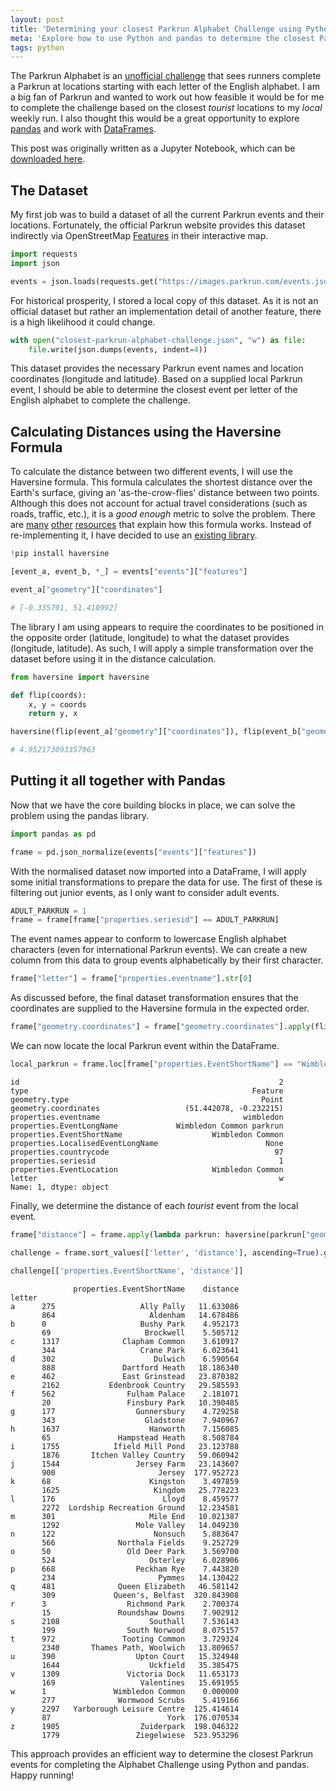 ```yaml
---
layout: post
title: 'Determining your closest Parkrun Alphabet Challenge using Python and pandas'
meta: 'Explore how to use Python and pandas to determine the closest Parkrun events for completing the Alphabet Challenge based on your local run.'
tags: python
---
```


The Parkrun Alphabet is an [unofficial challenge](https://blog.parkrun.com/uk/2018/07/18/the-parkrun-alphabet/) that sees runners complete a Parkrun at locations starting with each letter of the English alphabet.
I am a big fan of Parkrun and wanted to work out how feasible it would be for me to complete the challenge based on the closest _tourist_ locations to my _local_ weekly run.
I also thought this would be a great opportunity to explore [pandas](https://pandas.pydata.org/) and work with [DataFrames](https://pandas.pydata.org/docs/reference/api/pandas.DataFrame.html).

<!--more-->

This post was originally written as a Jupyter Notebook, which can be [downloaded here](/uploads/determining-your-closest-parkrun-alphabet-challenge-using-python-and-pandas/closest-parkrun-alphabet-challenge.ipynb).

## The Dataset

My first job was to build a dataset of all the current Parkrun events and their locations.
Fortunately, the official Parkrun website provides this dataset indirectly via OpenStreetMap [Features](https://wiki.openstreetmap.org/wiki/Features) in their interactive map.

```python
import requests
import json

events = json.loads(requests.get("https://images.parkrun.com/events.json").content)
```

For historical prosperity, I stored a local copy of this dataset.
As it is not an official dataset but rather an implementation detail of another feature, there is a high likelihood it could change.

```python
with open("closest-parkrun-alphabet-challenge.json", "w") as file:
    file.write(json.dumps(events, indent=4))
```

This dataset provides the necessary Parkrun event names and location coordinates (longitude and latitude).
Based on a supplied local Parkrun event, I should be able to determine the closest event per letter of the English alphabet to complete the challenge.

## Calculating Distances using the Haversine Formula

To calculate the distance between two different events, I will use the Haversine formula.
This formula calculates the shortest distance over the Earth's surface, giving an 'as-the-crow-flies' distance between two points.
Although this does not account for actual travel considerations (such as roads, traffic, etc.), it is a _good enough_ metric to solve the problem.
There are [many](https://nathanrooy.github.io/posts/2016-09-07/haversine-with-python/) [other](https://en.wikipedia.org/wiki/Haversine_formula) [resources](https://www.movable-type.co.uk/scripts/latlong.html) that explain how this formula works.
Instead of re-implementing it, I have decided to use an [existing library](https://pypi.org/project/haversine/).

```python
!pip install haversine
```

```python
[event_a, event_b, *_] = events["events"]["features"]

event_a["geometry"]["coordinates"]

# [-0.335791, 51.410992]
```

The library I am using appears to require the coordinates to be positioned in the opposite order (latitude, longitude) to what the dataset provides (longitude, latitude).
As such, I will apply a simple transformation over the dataset before using it in the distance calculation.

```python
from haversine import haversine

def flip(coords):
    x, y = coords
    return y, x

haversine(flip(event_a["geometry"]["coordinates"]), flip(event_b["geometry"]["coordinates"]), unit="mi")

# 4.952173093357963
```

## Putting it all together with Pandas

Now that we have the core building blocks in place, we can solve the problem using the pandas library.

```python
import pandas as pd

frame = pd.json_normalize(events["events"]["features"])
```

With the normalised dataset now imported into a DataFrame, I will apply some initial transformations to prepare the data for use.
The first of these is filtering out junior events, as I only want to consider adult events.

```python
ADULT_PARKRUN = 1
frame = frame[frame["properties.seriesid"] == ADULT_PARKRUN]
```

The event names appear to conform to lowercase English alphabet characters (even for international Parkrun events).
We can create a new column from this data to group events alphabetically by their first character.

```python
frame["letter"] = frame["properties.eventname"].str[0]
```

As discussed before, the final dataset transformation ensures that the coordinates are supplied to the Haversine formula in the expected order.

```python
frame["geometry.coordinates"] = frame["geometry.coordinates"].apply(flip)
```

We can now locate the local Parkrun event within the DataFrame.

```python
local_parkrun = frame.loc[frame["properties.EventShortName"] == "Wimbledon Common"].iloc[0]
```

```
id                                                          2
type                                                  Feature
geometry.type                                           Point
geometry.coordinates                   (51.442078, -0.232215)
properties.eventname                                wimbledon
properties.EventLongName             Wimbledon Common parkrun
properties.EventShortName                    Wimbledon Common
properties.LocalisedEventLongName                        None
properties.countrycode                                     97
properties.seriesid                                         1
properties.EventLocation                     Wimbledon Common
letter                                                      w
Name: 1, dtype: object
```

Finally, we determine the distance of each _tourist_ event from the local event.

```python
frame["distance"] = frame.apply(lambda parkrun: haversine(parkrun["geometry.coordinates"], local_parkrun["geometry.coordinates"], unit='mi'), axis=1)

challenge = frame.sort_values(['letter', 'distance'], ascending=True).groupby('letter').apply(lambda parkruns: parkruns.head(2))

challenge[['properties.EventShortName', 'distance']]
```

```
              properties.EventShortName    distance
letter
a      275                   Ally Pally   11.633086
       864                     Aldenham   14.678486
b      0                     Bushy Park    4.952173
       69                     Brockwell    5.505712
c      1317              Clapham Common    3.610917
       344                   Crane Park    6.023641
d      302                      Dulwich    6.590564
       888               Dartford Heath   18.186340
e      462               East Grinstead   23.870382
       2162           Edenbrook Country   29.585593
f      562                Fulham Palace    2.181071
       20                 Finsbury Park   10.390485
g      177                  Gunnersbury    4.729258
       343                    Gladstone    7.940967
h      1637                    Hanworth    7.156085
       65               Hampstead Heath    8.508784
i      1755            Ifield Mill Pond   23.123788
       1876       Itchen Valley Country   59.060942
j      1544                 Jersey Farm   23.143607
       900                       Jersey  177.952723
k      68                      Kingston    3.497859
       1625                     Kingdom   25.778223
l      176                        Lloyd    8.459577
       2272  Lordship Recreation Ground   12.234581
m      301                     Mile End   10.021387
       1292                 Mole Valley   14.049230
n      122                      Nonsuch    5.883647
       566              Northala Fields    9.252729
o      50                 Old Deer Park    3.569700
       524                     Osterley    6.028906
p      668                  Peckham Rye    7.443820
       234                       Pymmes   14.130422
q      481              Queen Elizabeth   46.581142
       309             Queen's, Belfast  320.843908
r      3                  Richmond Park    2.700374
       15               Roundshaw Downs    7.902912
s      2108                    Southall    7.536143
       199                South Norwood    8.075157
t      972               Tooting Common    3.729324
       2340       Thames Path, Woolwich   13.809657
u      390                  Upton Court   15.324948
       1644                    Uckfield   35.385475
v      1309               Victoria Dock   11.653173
       169                   Valentines   15.691955
w      1               Wimbledon Common    0.000000
       277              Wormwood Scrubs    5.419166
y      2297   Yarborough Leisure Centre  125.414614
       87                          York  176.070534
z      1905                  Zuiderpark  198.046322
       1779                 Ziegelwiese  523.953296
```

This approach provides an efficient way to determine the closest Parkrun events for completing the Alphabet Challenge using Python and pandas.
Happy running!

